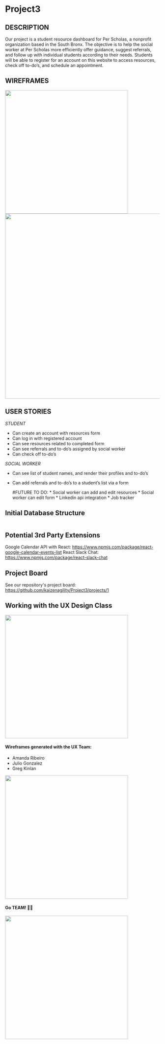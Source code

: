 # Project3

## DESCRIPTION
Our project is a student resource dashboard for Per Scholas, a nonprofit organization based in the 
South Bronx. The objective is to help the social worker at Per Scholas more efficiently offer guidance, 
suggest referrals, and follow up with individual students according to their needs. 
Students will be able to register for an account on this website to access resources, 
check off to-do’s, and schedule an appointment.

## WIREFRAMES

<img src="https://github.com/kaizenagility/Project3/blob/master/Screen%20Shot%202017-11-17%20at%201.18.11%20AM.png" width="400px">
<img src="https://github.com/kaizenagility/Project3/blob/master/wireframe2.png" width="600px">


## USER STORIES

_STUDENT_
* Can create an account with resources form
* Can log in with registered account
* Can see resources related to completed form
* Can see referrals and to-do’s assigned by social worker
* Can check off to-do’s


_SOCIAL WORKER_

* Can see list of student names, and render their profiles and to-do’s
* Can add referrals and to-do’s to a student’s list via a form

	#FUTURE TO DO: * Social worker can add and edit resources
			       * Social worker can edit form
			     *  Linkedin api integration
		                 * Job tracker
## Initial Database Structure
<img scr="https://github.com/alee092017/Project3/blob/master/quickDB.jpg">



## Potential 3rd Party Extensions

Google Calendar API with React:  https://www.npmjs.com/package/react-google-calendar-events-list
React Slack Chat: https://www.npmjs.com/package/react-slack-chat

## Project Board

See our repository's project board:
https://github.com/kaizenagility/Project3/projects/1


## Working with the UX Design Class

<img src="https://github.com/kaizenagility/Project3/blob/master/teamwork.jpg" width="400px">

#### Wireframes generated with the UX Team:
* Amanda Ribeiro
* Julio Gonzalez
* Greg Kinlan

<img src="https://github.com/kaizenagility/Project3/blob/master/wireframe_group.jpg" width="400px">

#### Go TEAM! 🦄🎉

<img src="https://github.com/kaizenagility/Project3/blob/master/team_postits.jpg" width="400px">


